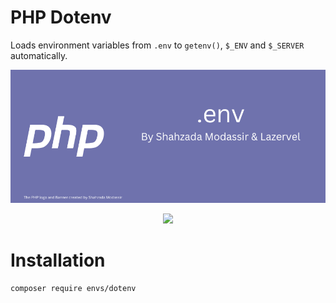 PHP Dotenv
============

Loads environment variables from `.env` to `getenv()`, `$_ENV` and `$_SERVER` automatically.

![Banner](https://raw.githubusercontent.com/lazervel/assets/main/banners/dotenv.png)

<p align="center">
  <a href="https://github.com/shahzadamodassir"><img src="https://img.shields.io/badge/Author-Shahzada%20Modassir-%2344cc11?style=flat-square"/></a>
</p>

# Installation

```bash
composer require envs/dotenv
```


